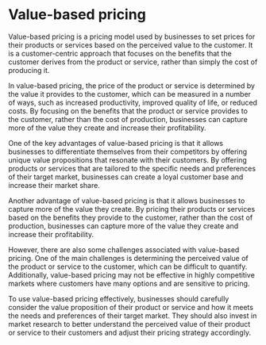 # Value-based pricing

Value-based pricing is a pricing model used by businesses to set prices for their products or services based on the perceived value to the customer. It is a customer-centric approach that focuses on the benefits that the customer derives from the product or service, rather than simply the cost of producing it.

In value-based pricing, the price of the product or service is determined by the value it provides to the customer, which can be measured in a number of ways, such as increased productivity, improved quality of life, or reduced costs. By focusing on the benefits that the product or service provides to the customer, rather than the cost of production, businesses can capture more of the value they create and increase their profitability.

One of the key advantages of value-based pricing is that it allows businesses to differentiate themselves from their competitors by offering unique value propositions that resonate with their customers. By offering products or services that are tailored to the specific needs and preferences of their target market, businesses can create a loyal customer base and increase their market share.

Another advantage of value-based pricing is that it allows businesses to capture more of the value they create. By pricing their products or services based on the benefits they provide to the customer, rather than the cost of production, businesses can capture more of the value they create and increase their profitability.

However, there are also some challenges associated with value-based pricing. One of the main challenges is determining the perceived value of the product or service to the customer, which can be difficult to quantify. Additionally, value-based pricing may not be effective in highly competitive markets where customers have many options and are sensitive to pricing.

To use value-based pricing effectively, businesses should carefully consider the value proposition of their product or service and how it meets the needs and preferences of their target market. They should also invest in market research to better understand the perceived value of their product or service to their customers and adjust their pricing strategy accordingly.
